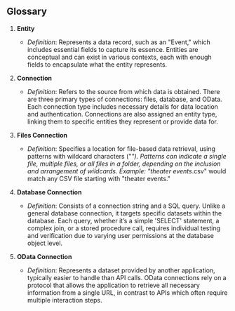 ## Glossary

1. **Entity**
   - *Definition*: Represents a data record, such as an "Event," which includes essential fields to capture its essence. Entities are conceptual and can exist in various contexts, each with enough fields to encapsulate what the entity represents.

2. **Connection**
   - *Definition*: Refers to the source from which data is obtained. There are three primary types of connections: files, database, and OData. Each connection type includes necessary details for data location and authentication. Connections are also assigned an entity type, linking them to specific entities they represent or provide data for.

3. **Files Connection**
   - *Definition*: Specifies a location for file-based data retrieval, using patterns with wildcard characters ("*"). Patterns can indicate a single file, multiple files, or all files in a folder, depending on the inclusion and arrangement of wildcards. Example: "theater events*.csv" would match any CSV file starting with "theater events."

4. **Database Connection**
   - *Definition*: Consists of a connection string and a SQL query. Unlike a general database connection, it targets specific datasets within the database. Each query, whether it’s a simple 'SELECT' statement, a complex join, or a stored procedure call, requires individual testing and verification due to varying user permissions at the database object level.

5. **OData Connection**
   - *Definition*: Represents a dataset provided by another application, typically easier to handle than API calls. OData connections rely on a protocol that allows the application to retrieve all necessary information from a single URL, in contrast to APIs which often require multiple interaction steps.
